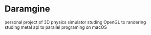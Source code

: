 # Daramgine

personal project of 3D physics simulator
studing OpenGL to randering
studing metal api to parallel programing on macOS

